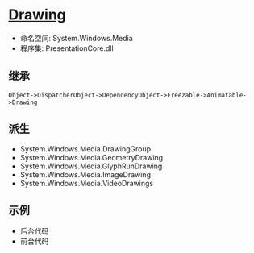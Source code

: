# [Drawing](https://docs.microsoft.com/zh-CN/dotnet/api/system.windows.media.drawing?view=windowsdesktop-6.0)
+ 命名空间: System.Windows.Media
+ 程序集: PresentationCore.dll
## 继承
    Object->DispatcherObject->DependencyObject->Freezable->Animatable->Drawing
## 派生
+ System.Windows.Media.DrawingGroup
+ System.Windows.Media.GeometryDrawing
+ System.Windows.Media.GlyphRunDrawing
+ System.Windows.Media.ImageDrawing
+ System.Windows.Media.VideoDrawings
## 示例
+ 后台代码
+ 前台代码